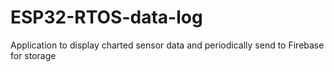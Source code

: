 # ESP32-RTOS-data-log
Application to display charted sensor data and periodically send to Firebase for storage
